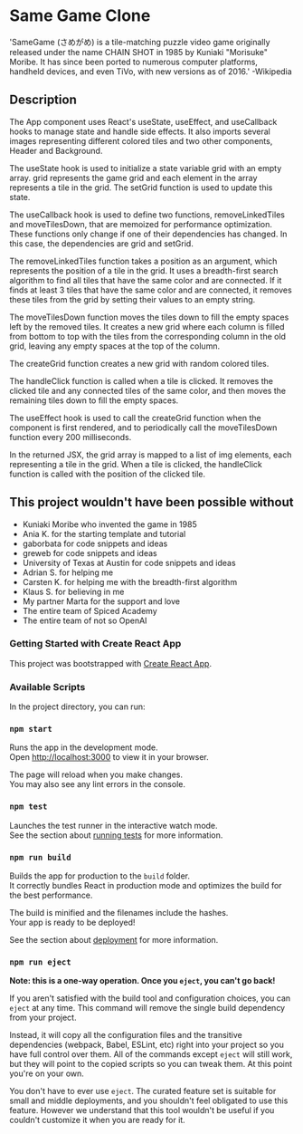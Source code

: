 # Same Game Clone

'SameGame (さめがめ) is a tile-matching puzzle video game originally released under the name CHAIN SHOT in 1985 by Kuniaki "Morisuke" Moribe. It has since been ported to numerous computer platforms, handheld devices, and even TiVo, with new versions as of 2016.'
-Wikipedia

## Description

The App component uses React's useState, useEffect, and useCallback hooks to manage state and handle side effects. It also imports several images representing different colored tiles and two other components, Header and Background.

The useState hook is used to initialize a state variable grid with an empty array. grid represents the game grid and each element in the array represents a tile in the grid. The setGrid function is used to update this state.

The useCallback hook is used to define two functions, removeLinkedTiles and moveTilesDown, that are memoized for performance optimization. These functions only change if one of their dependencies has changed. In this case, the dependencies are grid and setGrid.

The removeLinkedTiles function takes a position as an argument, which represents the position of a tile in the grid. It uses a breadth-first search algorithm to find all tiles that have the same color and are connected. If it finds at least 3 tiles that have the same color and are connected, it removes these tiles from the grid by setting their values to an empty string.

The moveTilesDown function moves the tiles down to fill the empty spaces left by the removed tiles. It creates a new grid where each column is filled from bottom to top with the tiles from the corresponding column in the old grid, leaving any empty spaces at the top of the column.

The createGrid function creates a new grid with random colored tiles.

The handleClick function is called when a tile is clicked. It removes the clicked tile and any connected tiles of the same color, and then moves the remaining tiles down to fill the empty spaces.

The useEffect hook is used to call the createGrid function when the component is first rendered, and to periodically call the moveTilesDown function every 200 milliseconds.

In the returned JSX, the grid array is mapped to a list of img elements, each representing a tile in the grid. When a tile is clicked, the handleClick function is called with the position of the clicked tile.

## This project wouldn't have been possible without

- Kuniaki Moribe who invented the game in 1985
- Ania K. for the starting template and tutorial
- gaborbata for code snippets and ideas
- greweb for code snippets and ideas
- University of Texas at Austin for code snippets and ideas
- Adrian S. for helping me
- Carsten K. for helping me with the breadth-first algorithm
- Klaus S. for believing in me
- My partner Marta for the support and love
- The entire team of Spiced Academy
- The entire team of not so OpenAI

### Getting Started with Create React App

This project was bootstrapped with [Create React App](https://github.com/facebook/create-react-app).

### Available Scripts

In the project directory, you can run:

### `npm start`

Runs the app in the development mode.\
Open [http://localhost:3000](http://localhost:3000) to view it in your browser.

The page will reload when you make changes.\
You may also see any lint errors in the console.

### `npm test`

Launches the test runner in the interactive watch mode.\
See the section about [running tests](https://facebook.github.io/create-react-app/docs/running-tests) for more information.

### `npm run build`

Builds the app for production to the `build` folder.\
It correctly bundles React in production mode and optimizes the build for the best performance.

The build is minified and the filenames include the hashes.\
Your app is ready to be deployed!

See the section about [deployment](https://facebook.github.io/create-react-app/docs/deployment) for more information.

### `npm run eject`

**Note: this is a one-way operation. Once you `eject`, you can't go back!**

If you aren't satisfied with the build tool and configuration choices, you can `eject` at any time. This command will remove the single build dependency from your project.

Instead, it will copy all the configuration files and the transitive dependencies (webpack, Babel, ESLint, etc) right into your project so you have full control over them. All of the commands except `eject` will still work, but they will point to the copied scripts so you can tweak them. At this point you're on your own.

You don't have to ever use `eject`. The curated feature set is suitable for small and middle deployments, and you shouldn't feel obligated to use this feature. However we understand that this tool wouldn't be useful if you couldn't customize it when you are ready for it.

